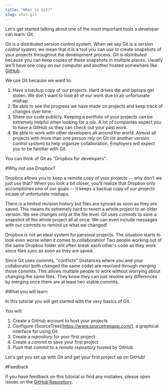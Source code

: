 ```yaml
---
title: "What is Git?"
slug: what-git
---
```


Let's get started talking about one of the most important tools a developer can learn: *Git*.

Git is a distributed version control system. When we say Git is a *version control system*, we mean that it is a tool you can use to create snapshots of your projects throughout the development process. Git is *distributed* because you can keep copies of these snapshots in multiple places. Usually we'll have one copy on our computer and another hosted somewhere like [GitHub](https://github.com/).

We use Git because we want to:

1. Have a backup copy of our projects. Hard drives die and laptops get stolen. We don't want to lose all of our work due to an unfortunate mishap.
2. Be able to see the progress we have made on projects and keep track of changes over time.
3. Share our code publicly. Keeping a portfolio of your projects can be extremely helpful when looking for a job. A lot of companies expect you to have a GitHub so they can check out your past work.
4. Be able to work with other developers all around the world. Almost all projects with more than one person rely on Git (or another *version control system*) to help organize collaboration. Employers will expect you to be familiar with Git.

You can think of Git as "Dropbox for developers".

#Why not use Dropbox?

Dropbox allows you to keep a remote copy of your projects -- why don't we just use that? When you look a bit closer, you'll realize that Dropbox only accomplishes one of our goals -- it keeps a backup copy of our projects incase of unfortunate mishaps.

There is a limited revision history but files are synced as soon as they are saved. This means its extremely hard to revert a whole project to an older version. We see changes only at the file level. Git uses *commits* to save a snapshot of the whole project all at once. We can even include messages with our commits to remind us what we changed!

Dropbox is not an ideal system for personal projects. The situation starts to look even worse when it comes to collaboration! Two people working out of the same Dropbox folder will often break each other's code as they work since files sync as soon as they are saved.

Since Git uses commits, "conflicts" (instances where you and your collaborator both changed the same code) are resolved through *merging* those commits. This allows multiple people to work without worrying about changing the same files. They know they can just resolve any differences by merging once there are at least two stable commits.

#What you will learn

In this tutorial you will get started with the very basics of Git.

You will:

1. Create a GitHub account to host your projects
2. Configure (SourceTree)[https://www.sourcetreeapp.com/], a graphical interface for using Git
3. Create a *repository* for your first project
4. Create a *commit* to save your first project
5. *Push* that *commit* to a *remote repository* hosted by GitHub

Let's get you set up with Git and get your first project up on GitHub!

#Feedback

If you have feedback on this tutorial or find any mistakes, please open issues on the [GitHub Repository](https://github.com/MakeSchool-Tutorials/Git-GitHub-Intro).